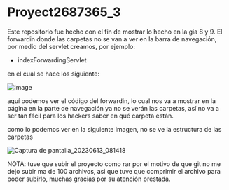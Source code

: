# Proyect2687365_3
 

Este repositorio fue hecho con el fin de mostrar lo hecho en la gia 8 y 9. El forwardin donde las carpetas no se van a ver en la barra de navegación, por medio del servlet creamos, por ejemplo: 

- indexForwardingServlet 

en el cual se hace los siguiente: 

![image](https://github.com/laura1011094665/Proyect2687365_3/assets/127634632/2e7de791-cad6-4ac3-ba1a-24e66ec330d7) 

aquí podemos ver el código del forwardin, lo cual nos va a mostrar en la página en la parte de navegación ya no se verán las carpetas, así no va a ser tan fácil para los hackers saber en qué carpeta están.  

como lo podemos ver en la siguiente imagen, no se ve la estructura de las carpetas 

![Captura de pantalla_20230613_081418](https://github.com/laura1011094665/Proyect2687365_3/assets/127634632/616e2ba7-548c-44d3-8eaa-a45577dd482f) 

  

 
NOTA: tuve que subir el proyecto como rar por el motivo de que git no me dejo subir ma de 100 archivos, asi que tuve que comprimir el archivo para poder subirlo, muchas gracias por su atención prestada.
